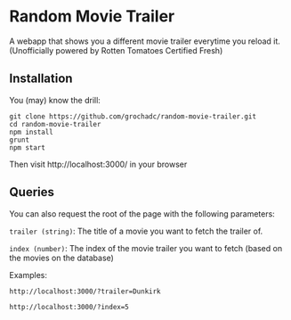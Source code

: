 # Random Movie Trailer
A webapp that shows you a different movie trailer everytime you reload it.
(Unofficially powered by Rotten Tomatoes Certified Fresh)

## Installation

You (may) know the drill:

    git clone https://github.com/grochadc/random-movie-trailer.git
    cd random-movie-trailer
    npm install
    grunt
    npm start

Then visit http://localhost:3000/ in your browser

## Queries

You can also request the root of the page with the following parameters:

`trailer (string)`: The title of a movie you want to fetch the trailer of.

`index (number)`:  The index of the movie trailer you want to fetch (based on the movies on the database)

Examples:

    http://localhost:3000/?trailer=Dunkirk

    http://localhost:3000/?index=5
